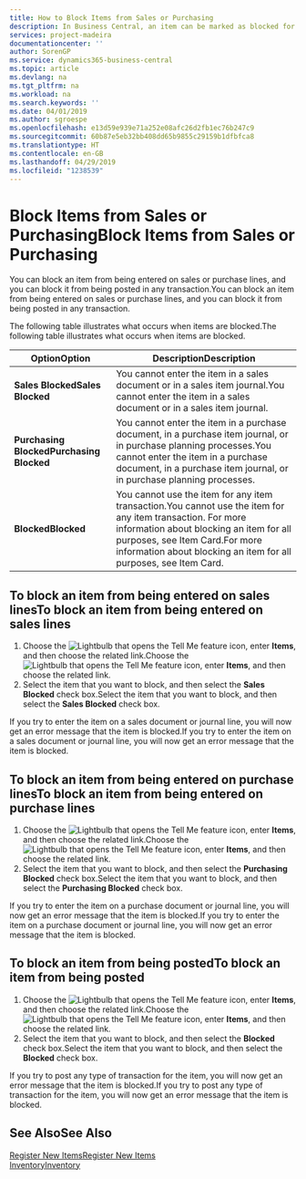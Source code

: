 ```yaml
---
title: How to Block Items from Sales or Purchasing
description: In Business Central, an item can be marked as blocked for sales, blocked for purchase, or blocked for all purposes.
services: project-madeira
documentationcenter: ''
author: SorenGP
ms.service: dynamics365-business-central
ms.topic: article
ms.devlang: na
ms.tgt_pltfrm: na
ms.workload: na
ms.search.keywords: ''
ms.date: 04/01/2019
ms.author: sgroespe
ms.openlocfilehash: e13d59e939e71a252e08afc26d2fb1ec76b247c9
ms.sourcegitcommit: 60b87e5eb32bb408dd65b9855c29159b1dfbfca8
ms.translationtype: HT
ms.contentlocale: en-GB
ms.lasthandoff: 04/29/2019
ms.locfileid: "1238539"
---
```

# <a name="block-items-from-sales-or-purchasing"></a><span data-ttu-id="063fb-103">Block Items from Sales or Purchasing</span><span class="sxs-lookup"><span data-stu-id="063fb-103">Block Items from Sales or Purchasing</span></span>
<span data-ttu-id="063fb-104">You can block an item from being entered on sales or purchase lines, and you can block it from being posted in any transaction.</span><span class="sxs-lookup"><span data-stu-id="063fb-104">You can block an item from being entered on sales or purchase lines, and you can block it from being posted in any transaction.</span></span>  

<span data-ttu-id="063fb-105">The following table illustrates what occurs when items are blocked.</span><span class="sxs-lookup"><span data-stu-id="063fb-105">The following table illustrates what occurs when items are blocked.</span></span>  

|<span data-ttu-id="063fb-106">Option</span><span class="sxs-lookup"><span data-stu-id="063fb-106">Option</span></span>|<span data-ttu-id="063fb-107">Description</span><span class="sxs-lookup"><span data-stu-id="063fb-107">Description</span></span>|  
|--------------------|------------|  
|<span data-ttu-id="063fb-108">**Sales Blocked**</span><span class="sxs-lookup"><span data-stu-id="063fb-108">**Sales Blocked**</span></span>|<span data-ttu-id="063fb-109">You cannot enter the item in a sales document or in a sales item journal.</span><span class="sxs-lookup"><span data-stu-id="063fb-109">You cannot enter the item in a sales document or in a sales item journal.</span></span>|  
|<span data-ttu-id="063fb-110">**Purchasing Blocked**</span><span class="sxs-lookup"><span data-stu-id="063fb-110">**Purchasing Blocked**</span></span>|<span data-ttu-id="063fb-111">You cannot enter the item in a purchase document, in a purchase item journal, or in purchase planning processes.</span><span class="sxs-lookup"><span data-stu-id="063fb-111">You cannot enter the item in a purchase document, in a purchase item journal, or in purchase planning processes.</span></span>|  
|<span data-ttu-id="063fb-112">**Blocked**</span><span class="sxs-lookup"><span data-stu-id="063fb-112">**Blocked**</span></span>|<span data-ttu-id="063fb-113">You cannot use the item for any item transaction.</span><span class="sxs-lookup"><span data-stu-id="063fb-113">You cannot use the item for any item transaction.</span></span> <span data-ttu-id="063fb-114">For more information about blocking an item for all purposes, see Item Card.</span><span class="sxs-lookup"><span data-stu-id="063fb-114">For more information about blocking an item for all purposes, see Item Card.</span></span>|  

## <a name="to-block-an-item-from-being-entered-on-sales-lines"></a><span data-ttu-id="063fb-115">To block an item from being entered on sales lines</span><span class="sxs-lookup"><span data-stu-id="063fb-115">To block an item from being entered on sales lines</span></span>  

1.  <span data-ttu-id="063fb-116">Choose the ![Lightbulb that opens the Tell Me feature](media/ui-search/search_small.png "Tell me what you want to do") icon, enter **Items**, and then choose the related link.</span><span class="sxs-lookup"><span data-stu-id="063fb-116">Choose the ![Lightbulb that opens the Tell Me feature](media/ui-search/search_small.png "Tell me what you want to do") icon, enter **Items**, and then choose the related link.</span></span>  
2.  <span data-ttu-id="063fb-117">Select the item that you want to block, and then select the **Sales Blocked** check box.</span><span class="sxs-lookup"><span data-stu-id="063fb-117">Select the item that you want to block, and then select the **Sales Blocked** check box.</span></span>  

<span data-ttu-id="063fb-118">If you try to enter the item on a sales document or journal line, you will now get an error message that the item is blocked.</span><span class="sxs-lookup"><span data-stu-id="063fb-118">If you try to enter the item on a sales document or journal line, you will now get an error message that the item is blocked.</span></span>

## <a name="to-block-an-item-from-being-entered-on-purchase-lines"></a><span data-ttu-id="063fb-119">To block an item from being entered on purchase lines</span><span class="sxs-lookup"><span data-stu-id="063fb-119">To block an item from being entered on purchase lines</span></span>  

1.  <span data-ttu-id="063fb-120">Choose the ![Lightbulb that opens the Tell Me feature](media/ui-search/search_small.png "Tell me what you want to do") icon, enter **Items**, and then choose the related link.</span><span class="sxs-lookup"><span data-stu-id="063fb-120">Choose the ![Lightbulb that opens the Tell Me feature](media/ui-search/search_small.png "Tell me what you want to do") icon, enter **Items**, and then choose the related link.</span></span>  
2.  <span data-ttu-id="063fb-121">Select the item that you want to block, and then select the **Purchasing Blocked** check box.</span><span class="sxs-lookup"><span data-stu-id="063fb-121">Select the item that you want to block, and then select the **Purchasing Blocked** check box.</span></span>  

<span data-ttu-id="063fb-122">If you try to enter the item on a purchase document or journal line, you will now get an error message that the item is blocked.</span><span class="sxs-lookup"><span data-stu-id="063fb-122">If you try to enter the item on a purchase document or journal line, you will now get an error message that the item is blocked.</span></span>

## <a name="to-block-an-item-from-being-posted"></a><span data-ttu-id="063fb-123">To block an item from being posted</span><span class="sxs-lookup"><span data-stu-id="063fb-123">To block an item from being posted</span></span>
1. <span data-ttu-id="063fb-124">Choose the ![Lightbulb that opens the Tell Me feature](media/ui-search/search_small.png "Tell me what you want to do") icon, enter **Items**, and then choose the related link.</span><span class="sxs-lookup"><span data-stu-id="063fb-124">Choose the ![Lightbulb that opens the Tell Me feature](media/ui-search/search_small.png "Tell me what you want to do") icon, enter **Items**, and then choose the related link.</span></span>
2. <span data-ttu-id="063fb-125">Select the item that you want to block, and then select the **Blocked** check box.</span><span class="sxs-lookup"><span data-stu-id="063fb-125">Select the item that you want to block, and then select the **Blocked** check box.</span></span>

<span data-ttu-id="063fb-126">If you try to post any type of transaction for the item, you will now get an error message that the item is blocked.</span><span class="sxs-lookup"><span data-stu-id="063fb-126">If you try to post any type of transaction for the item, you will now get an error message that the item is blocked.</span></span>

## <a name="see-also"></a><span data-ttu-id="063fb-127">See Also</span><span class="sxs-lookup"><span data-stu-id="063fb-127">See Also</span></span>  
[<span data-ttu-id="063fb-128">Register New Items</span><span class="sxs-lookup"><span data-stu-id="063fb-128">Register New Items</span></span>](inventory-how-register-new-items.md)  
[<span data-ttu-id="063fb-129">Inventory</span><span class="sxs-lookup"><span data-stu-id="063fb-129">Inventory</span></span>](inventory-manage-inventory.md)  
